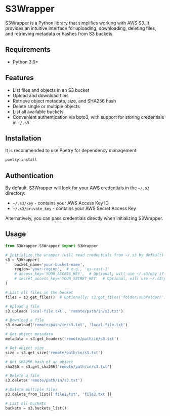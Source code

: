 # S3Wrapper

S3Wrapper is a Python library that simplifies working with AWS S3. It provides
an intuitive interface for uploading, downloading, deleting files, and
retrieving metadata or hashes from S3 buckets.

## Requirements

* Python 3.9+

## Features

* List files and objects in an S3 bucket
* Upload and download files
* Retrieve object metadata, size, and SHA256 hash
* Delete single or multiple objects
* List all available buckets
* Convenient authentication via boto3, with support for storing
  credentials in `~/.s3`

## Installation

It is recommended to use Poetry for dependency management:

```bash
poetry install
```

## Authentication

By default, S3Wrapper will look for your AWS credentials in the `~/.s3` directory:

* `~/.s3/key` - contains your AWS Access Key ID
* `~/.s3/private_key` - contains your AWS Secret Access Key

Alternatively, you can pass credentials directly when initializing S3Wrapper.

## Usage

```python
from S3Wrapper.S3Wrapper import S3Wrapper

# Initialize the wrapper (will read credentials from ~/.s3 by default)
s3 = S3Wrapper(
    bucket_name='your-bucket-name',
    region='your-region',  # e.g., 'us-east-1'
    # access_key='YOUR_ACCESS_KEY',  # Optional, will use ~/.s3/key if not provided
    # secret_access_key='YOUR_SECRET_KEY'  # Optional, will use ~/.s3/private_key if not provided
)

# List all files in the bucket
files = s3.get_files()  # Optionally: s3.get_files('folder/subfolder/')

# Upload a file
s3.upload('local-file.txt', 'remote/path/in/s3.txt')

# Download a file
s3.download('remote/path/in/s3.txt', 'local-file.txt')

# Get object metadata
metadata = s3.get_headers('remote/path/in/s3.txt')

# Get object size
size = s3.get_size('remote/path/in/s3.txt')

# Get SHA256 hash of an object
sha256 = s3.get_sha256('remote/path/in/s3.txt')

# Delete a file
s3.delete('remote/path/in/s3.txt')

# Delete multiple files
s3.delete_from_list(['file1.txt', 'file2.txt'])

# List all buckets
buckets = s3.buckets_list()
```
